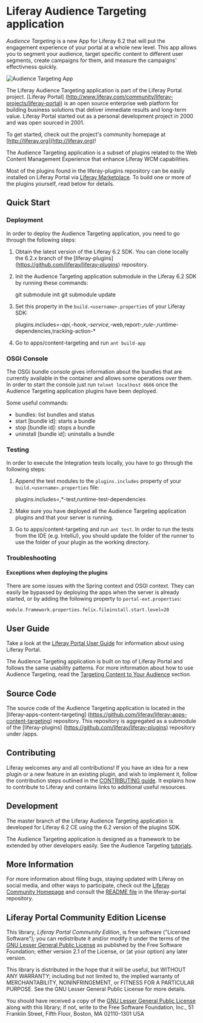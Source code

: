 # Liferay Audience Targeting application

*Audience Targeting* is a new App for Liferay 6.2 that will put the engagement
experience of your portal at a whole new level. This app allows you to segment
your audience, target specific content to different user segments, create 
campaigns for them, and measure the campaigns' effectivness quickly.

![Audience Targeting App](https://raw.githubusercontent.com/liferay/liferay-apps-content-targeting/master/audience_targeting_icon.png) 

The Liferay Audience Targeting application is part of the Liferay Portal
project.
[Liferay Portal]
(http://www.liferay.com/community/liferay-projects/liferay-portal) is an
open source enterprise web platform for building business solutions that deliver
immediate results and long-term value. Liferay Portal started out as a personal
development project in 2000 and was open sourced in 2001.

To get started, check out the project's community homepage at
[http://liferay.org](http://liferay.org)!

The Audience Targeting application is a subset of plugins related to the Web
Content Management Experience that enhance Liferay WCM capabilities.

Most of the plugins found in the liferay-plugins repository can be easily
installed on Liferay Portal via [Liferay
Marketplace](http://liferay.com/marketplace). To build one or more of the
plugins yourself, read below for details.

## Quick Start

### Deployment

In order to deploy the Audience Targeting application, you need to go through
the following steps:

1. Obtain the latest version of the Liferay 6.2 SDK. You can clone locally the
6.2.x branch of the [liferay-plugins]
(https://github.com/liferay/liferay-plugins) repository.
2. Init the Audience Targeting application submodule in the Liferay 6.2 SDK by
running these commands:

	git submodule init
	git submodule update

3. Set this property in the `build.<username>.properties` of your Liferay SDK:

	plugins.includes=*-api,*-hook,*-service,*-web,report-*,rule-*,runtime-dependencies,tracking-action-*

4. Go to apps/content-targeting and run `ant build-app`

### OSGI Console

The OSGi bundle console gives information about the bundles that are currently
 available in the container and allows some operations over them. In order to
 start the console just run `telnet localhost 6666` once the Audience Targeting
 application plugins have been deployed.

Some useful commands:

* bundles: list bundles and status
* start [bundle id]: starts a bundle
* stop [bundle id]: stops a bundle
* uninstall [bundle id]: uninstalls a bundle

### Testing

In order to execute the Integration tests locally, you have to go through the
following steps:

1. Append the test modules to the `plugins.includes` property of your
`build.<username>.properties` file:

	plugins.includes=<all other audience targeting application modules>,*-test,runtime-test-dependencies

2. Make sure you have deployed all the Audience Targeting application plugins
and that your server is running.
3. Go to apps/content-targeting and run `ant test`. In order to run the tests
from the IDE (e.g. IntelliJ), you should update the
folder of the runner to use the folder of your plugin as the working directory.

### Troubleshooting

#### Exceptions when deploying the plugins

There are some issues with the Spring context and OSGI context. They can easily
be bypassed by deploying the apps when the server is already started, or by
adding the following property to `portal-ext.properties`:

	module.framework.properties.felix.fileinstall.start.level=20

## User Guide

Take a look at the [Liferay Portal User Guide](https://dev.liferay.com/discover/portal)
for information about using Liferay Portal.

The Audience Targeting application is built on top of Liferay Portal and follows
the same usability patterns. For more information about how to use Audience
Targeting, read the [Targeting Content to Your Audience](https://dev.liferay.com/discover/portal/-/knowledge_base/6-2/targeting-content-to-your-audience)
section.

## Source Code

The source code of the Audience Targeting application is located in the
[liferay-apps-content-targeting]
(https://github.com/liferay/liferay-apps-content-targeting) repository. This
repository is aggregated as a submodule of the [liferay-plugins]
(https://github.com/liferay/liferay-plugins) repository under /apps.

## Contributing

Liferay welcomes any and all contributions! If you have an idea for a new plugin
or a new feature in an existing plugin, and wish to implement it, follow the
contribution steps outlined in the [CONTRIBUTING
guide](CONTRIBUTING.markdown).
It explains how to contribute to Liferay and contains links to additional useful
resources.

## Development

The master branch of the Liferay Audience Targeting application is developed for
Liferay 6.2 CE using the 6.2 version of the plugins SDK.

The Audience Targeting application is designed as a framework to be extended by
other developers easily. See the Audience Targeting
[tutorials](https://dev.liferay.com/develop/tutorials/-/knowledge_base/6-2/audience-targeting).

## More Information

For more information about filing bugs, staying updated with Liferay on social
media, and other ways to participate, check out the [Liferay Community
Homepage](http://liferay.org) and consult the [README
file](https://github.com/liferay/liferay-portal/blob/master/README.markdown) in
the liferay-portal repository.

## Liferay Portal Community Edition License

This library, *Liferay Portal Community Edition*, is free software ("Licensed
Software"); you can redistribute it and/or modify it under the terms of the [GNU
Lesser General Public License](http://www.gnu.org/licenses/lgpl-2.1.html) as
published by the Free Software Foundation; either version 2.1 of the License, or
(at your option) any later version.

This library is distributed in the hope that it will be useful, but WITHOUT ANY
WARRANTY; including but not limited to, the implied warranty of MERCHANTABILITY,
NONINFRINGEMENT, or FITNESS FOR A PARTICULAR PURPOSE. See the GNU Lesser General
Public License for more details.

You should have received a copy of the [GNU Lesser General Public
License](http://www.gnu.org/licenses/lgpl-2.1.html) along with this library; if
not, write to the Free Software Foundation, Inc., 51 Franklin Street, Fifth
Floor, Boston, MA 02110-1301 USA
